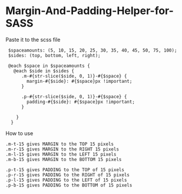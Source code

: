 # Margin-And-Padding-Helper-for-SASS

Paste it to the scss file

     $spaceamounts: (5, 10, 15, 20, 25, 30, 35, 40, 45, 50, 75, 100); 
     $sides: (top, bottom, left, right);
  
     @each $space in $spaceamounts {    
       @each $side in $sides {
          .m-#{str-slice($side, 0, 1)}-#{$space} {
            margin-#{$side}: #{$space}px !important;
          }
  
          .p-#{str-slice($side, 0, 1)}-#{$space} {
            padding-#{$side}: #{$space}px !important;
          }
    
        }
      }

How to use 

    .m-t-15 gives MARGIN to the TOP 15 pixels
    .m-r-15 gives MARGIN to the RIGHT 15 pixels
    .m-l-15 gives MARGIN to the LEFT 15 pixels
    .m-b-15 gives MARGIN to the BOTTOM 15 pixels

    .p-t-15 gives PADDING to the TOP of 15 pixels
    .p-r-15 gives PADDING to the RIGHT of 15 pixels
    .p-l-15 gives PADDING to the LEFT of 15 pixels
    .p-b-15 gives PADDING to the BOTTOM of 15 pixels
